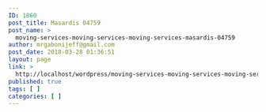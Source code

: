 ```yaml
---
ID: 1860
post_title: Masardis 04759
post_name: >
  moving-services-moving-services-moving-services-masardis-04759
author: mrgabonijeff@gmail.com
post_date: 2018-03-28 01:36:51
layout: page
link: >
  http://localhost/wordpress/moving-services-moving-services-moving-services-masardis-04759/
published: true
tags: [ ]
categories: [ ]
---
```

